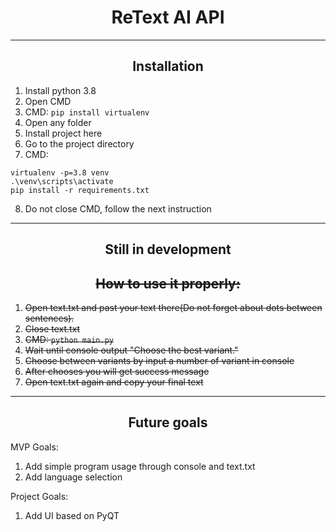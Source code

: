 <h1 align="center">ReText AI API</h1>

---

<h2 align="center">Installation</h2>

1) Install python 3.8
2) Open CMD
3) CMD: ```pip install virtualenv```
4) Open any folder
5) Install project here
6) Go to the project directory
7) CMD:

```
virtualenv -p=3.8 venv
.\venv\scripts\activate
pip install -r requirements.txt
```
8) Do not close CMD, follow the next instruction

---

<h2 align="center">Still in development</h2>

<del>
<h2 align=center>How to use it properly:</h2>

1) Open text.txt and past your text there(Do not forget about dots between sentences).
2) Close text.txt
3) CMD: ```python main.py```
4) Wait until console output "Choose the best variant."
5) Choose between variants by input a number of variant in console
6) After chooses you will get success message
7) Open text.txt again and copy your final text

</del>

---

<h2 align="center">Future goals</h2>

MVP Goals:

1) Add simple program usage through console and text.txt
2) Add language selection

Project Goals:

1) Add UI based on PyQT